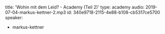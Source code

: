 title: 'Wohin mit dem Leid? - Academy (Teil 2)'
type: academy
audio: 2019-07-04-markus-kettner-2.mp3
id: 340e9718-2115-4e88-b108-cb5317ce5700
speaker:
  - markus-kettner
